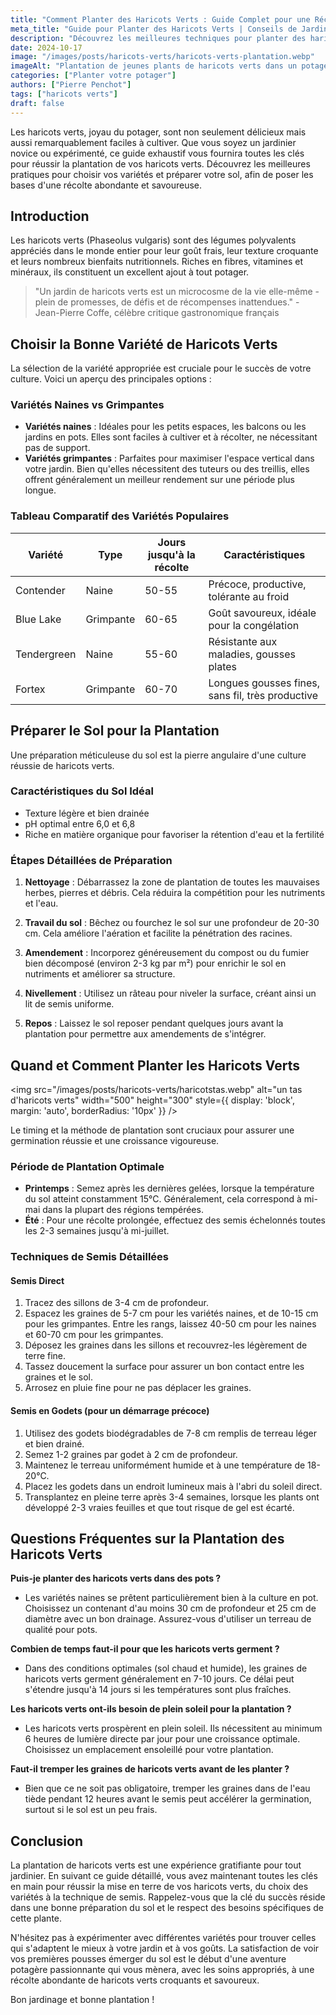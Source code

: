 ```yaml
---
title: "Comment Planter des Haricots Verts : Guide Complet pour une Récolte Abondante"
meta_title: "Guide pour Planter des Haricots Verts | Conseils de Jardinage"
description: "Découvrez les meilleures techniques pour planter des haricots verts. De la préparation du sol à la récolte, suivez nos conseils d'experts pour un potager productif."
date: 2024-10-17
image: "/images/posts/haricots-verts/haricots-verts-plantation.webp"
imageAlt: "Plantation de jeunes plants de haricots verts dans un potager ensoleillé"
categories: ["Planter votre potager"]
authors: ["Pierre Penchot"]
tags: ["haricots verts"]
draft: false
---
```



Les haricots verts, joyau du potager, sont non seulement délicieux mais aussi remarquablement faciles à cultiver. Que vous soyez un jardinier novice ou expérimenté, ce guide exhaustif vous fournira toutes les clés pour réussir la plantation de vos haricots verts. Découvrez les meilleures pratiques pour choisir vos variétés et préparer votre sol, afin de poser les bases d'une récolte abondante et savoureuse.


## Introduction

Les haricots verts (Phaseolus vulgaris) sont des légumes polyvalents appréciés dans le monde entier pour leur goût frais, leur texture croquante et leurs nombreux bienfaits nutritionnels. Riches en fibres, vitamines et minéraux, ils constituent un excellent ajout à tout potager.

> "Un jardin de haricots verts est un microcosme de la vie elle-même - plein de promesses, de défis et de récompenses inattendues." - Jean-Pierre Coffe, célèbre critique gastronomique français

## Choisir la Bonne Variété de Haricots Verts

La sélection de la variété appropriée est cruciale pour le succès de votre culture. Voici un aperçu des principales options :

### Variétés Naines vs Grimpantes

- **Variétés naines** : Idéales pour les petits espaces, les balcons ou les jardins en pots. Elles sont faciles à cultiver et à récolter, ne nécessitant pas de support.
- **Variétés grimpantes** : Parfaites pour maximiser l'espace vertical dans votre jardin. Bien qu'elles nécessitent des tuteurs ou des treillis, elles offrent généralement un meilleur rendement sur une période plus longue.

### Tableau Comparatif des Variétés Populaires

| Variété     | Type      | Jours jusqu'à la récolte | Caractéristiques                                |
|-------------|-----------|--------------------------|--------------------------------------------------|
| Contender   | Naine     | 50-55                    | Précoce, productive, tolérante au froid          |
| Blue Lake   | Grimpante | 60-65                    | Goût savoureux, idéale pour la congélation       |
| Tendergreen | Naine     | 55-60                    | Résistante aux maladies, gousses plates          |
| Fortex      | Grimpante | 60-70                    | Longues gousses fines, sans fil, très productive |

## Préparer le Sol pour la Plantation

Une préparation méticuleuse du sol est la pierre angulaire d'une culture réussie de haricots verts.

### Caractéristiques du Sol Idéal

- Texture légère et bien drainée
- pH optimal entre 6,0 et 6,8
- Riche en matière organique pour favoriser la rétention d'eau et la fertilité

### Étapes Détaillées de Préparation

1. **Nettoyage** : Débarrassez la zone de plantation de toutes les mauvaises herbes, pierres et débris. Cela réduira la compétition pour les nutriments et l'eau.

2. **Travail du sol** : Bêchez ou fourchez le sol sur une profondeur de 20-30 cm. Cela améliore l'aération et facilite la pénétration des racines.

3. **Amendement** : Incorporez généreusement du compost ou du fumier bien décomposé (environ 2-3 kg par m²) pour enrichir le sol en nutriments et améliorer sa structure.

4. **Nivellement** : Utilisez un râteau pour niveler la surface, créant ainsi un lit de semis uniforme.

5. **Repos** : Laissez le sol reposer pendant quelques jours avant la plantation pour permettre aux amendements de s'intégrer.

## Quand et Comment Planter les Haricots Verts

<img src="/images/posts/haricots-verts/haricotstas.webp" alt="un tas d'haricots verts" width="500" height="300" style={{ display: 'block', margin: 'auto', borderRadius: '10px' }} />


Le timing et la méthode de plantation sont cruciaux pour assurer une germination réussie et une croissance vigoureuse.

### Période de Plantation Optimale

- **Printemps** : Semez après les dernières gelées, lorsque la température du sol atteint constamment 15°C. Généralement, cela correspond à mi-mai dans la plupart des régions tempérées.
- **Été** : Pour une récolte prolongée, effectuez des semis échelonnés toutes les 2-3 semaines jusqu'à mi-juillet.

### Techniques de Semis Détaillées

#### Semis Direct

1. Tracez des sillons de 3-4 cm de profondeur.
2. Espacez les graines de 5-7 cm pour les variétés naines, et de 10-15 cm pour les grimpantes. Entre les rangs, laissez 40-50 cm pour les naines et 60-70 cm pour les grimpantes.
3. Déposez les graines dans les sillons et recouvrez-les légèrement de terre fine.
4. Tassez doucement la surface pour assurer un bon contact entre les graines et le sol.
5. Arrosez en pluie fine pour ne pas déplacer les graines.

#### Semis en Godets (pour un démarrage précoce)

1. Utilisez des godets biodégradables de 7-8 cm remplis de terreau léger et bien drainé.
2. Semez 1-2 graines par godet à 2 cm de profondeur.
3. Maintenez le terreau uniformément humide et à une température de 18-20°C.
4. Placez les godets dans un endroit lumineux mais à l'abri du soleil direct.
5. Transplantez en pleine terre après 3-4 semaines, lorsque les plants ont développé 2-3 vraies feuilles et que tout risque de gel est écarté.

## Questions Fréquentes sur la Plantation des Haricots Verts

**Puis-je planter des haricots verts dans des pots ?**
- Les variétés naines se prêtent particulièrement bien à la culture en pot. Choisissez un contenant d'au moins 30 cm de profondeur et 25 cm de diamètre avec un bon drainage. Assurez-vous d'utiliser un terreau de qualité pour pots.

**Combien de temps faut-il pour que les haricots verts germent ?**
- Dans des conditions optimales (sol chaud et humide), les graines de haricots verts germent généralement en 7-10 jours. Ce délai peut s'étendre jusqu'à 14 jours si les températures sont plus fraîches.

**Les haricots verts ont-ils besoin de plein soleil pour la plantation ?**
- Les haricots verts prospèrent en plein soleil. Ils nécessitent au minimum 6 heures de lumière directe par jour pour une croissance optimale. Choisissez un emplacement ensoleillé pour votre plantation.

**Faut-il tremper les graines de haricots verts avant de les planter ?**
- Bien que ce ne soit pas obligatoire, tremper les graines dans de l'eau tiède pendant 12 heures avant le semis peut accélérer la germination, surtout si le sol est un peu frais.

## Conclusion

La plantation de haricots verts est une expérience gratifiante pour tout jardinier. En suivant ce guide détaillé, vous avez maintenant toutes les clés en main pour réussir la mise en terre de vos haricots verts, du choix des variétés à la technique de semis. Rappelez-vous que la clé du succès réside dans une bonne préparation du sol et le respect des besoins spécifiques de cette plante.

N'hésitez pas à expérimenter avec différentes variétés pour trouver celles qui s'adaptent le mieux à votre jardin et à vos goûts. La satisfaction de voir vos premières pousses émerger du sol est le début d'une aventure potagère passionnante qui vous mènera, avec les soins appropriés, à une récolte abondante de haricots verts croquants et savoureux.

Bon jardinage et bonne plantation !